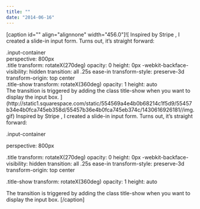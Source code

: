 ```yaml
---
title: ""
date: "2014-06-16"
---
```


\[caption id="" align="alignnone" width="456.0"\]![  Inspired by  Stripe , I created a slide-in input form. Turns out, it’s straight forward: 
<div></div>
  .input-container
<div></div>
  perspective: 800px
<div></div>
  .title
    transform: rotateX(270deg)
    opacity: 0
    height: 0px
    -webkit-backface-visibility: hidden
    transition: all .25s ease-in
    transform-style: preserve-3d
    transform-origin: top center
<div></div>
  .title-show
    transform: rotateX(360deg)
    opacity: 1
    height: auto
  
<div></div>
 The transition is triggered by adding the class  title-show  when you want to display the input box.  ](http://static1.squarespace.com/static/554569a4e4b0b68214c1f5d9/55457b34e4b0fca745eb358d/55457b36e4b0fca745eb374c/1430616926181//img.gif) Inspired by Stripe , I created a slide-in input form. Turns out, it’s straight forward:

.input-container

perspective: 800px

.title transform: rotateX(270deg) opacity: 0 height: 0px -webkit-backface-visibility: hidden transition: all .25s ease-in transform-style: preserve-3d transform-origin: top center

.title-show transform: rotateX(360deg) opacity: 1 height: auto

The transition is triggered by adding the class title-show when you want to display the input box. \[/caption\]
